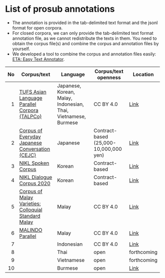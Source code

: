 # List of prosub annotations

- The annotation is provided in the tab-delimited text format and the jsonl format for open corpora.
- For closed corpora, we can only provide the tab-delimited text format annotation file, as we cannot redistribute the texts in them.  You need to obtain the corpus file(s) and combine the corpus and annotation files by yourself.
- We developed a tool to combine the corpus and annotation files easily: [ETA: Easy Text Annotator](https://github.com/matbahasa/ETA).

| No | Corpus/text | Language | Corpus/text openness | Location |
| --:|----------- | -------- | -------------------- | -------- |
|  1 | [TUFS Asian Language Parallel Corpora (TALPCo)](https://github.com/matbahasa/TALPCo) | Japanese, Korean, Malay, Indonesian, Thai, Vietnamese, Burmese | CC BY 4.0 | [Link](https://github.com/matbahasa/TALPCo) |
|  2 | [Corpus of Everyday Japanese Conversation (CEJC)](https://www2.ninjal.ac.jp/conversation/cejc.html) | Japanese | Contract-based (25,000-10,000,000 yen) | [Link](https://github.com/matbahasa/ProSub/tree/main/annotations/jpn) |
|  3 | [NIKL Spoken Corpus](https://corpus.korean.go.kr) | Korean | Contract-based | [Link](https://github.com/matbahasa/ProSub/tree/main/annotations/kor/Spoken) |
|  4 | [NIKL Dialogue Corpus 2020](https://corpus.korean.go.kr) | Korean | Contract-based | [Link](https://github.com/matbahasa/ProSub/tree/main/annotations/kor/Dialogue) |
|  5 | [Corpus of Malay Varieties: Colloquial Standard Malay](https://github.com/matbahasa/Melayu_Standard_Lisan) | Malay | CC BY 4.0 | [Link](https://github.com/matbahasa/Melayu_Standard_Lisan/tree/master/NorHashimah) |
|  6 | [MALINDO Parallel](https://github.com/matbahasa/MALINDO_Parallel/) | Malay | CC BY 4.0 | [Link](https://github.com/matbahasa/MALINDO_Parallel/tree/master/GogekiTUFS)|
|  7 | []() | Indonesian | CC BY 4.0 | [Link](https://github.com/matbahasa/ProSub/tree/main/annotations/ind) |
|  8 | []() | Thai | open | forthcoming |
|  9 | []() | Vietnamese | open | forthcoming |
| 10 | []() | Burmese | open | [Link](https://github.com/matbahasa/ProSub/tree/main/annotations/myn) |
